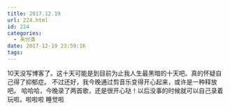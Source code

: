 ```yaml
---
title: 2017.12.19
url: 224.html
id: 224
categories:
  - 未分类
date: 2017-12-19 23:59:16
tags:
---
```


10天没写博客了。这十天可能是到目前为止我人生最黑暗的十天吧。真的怀疑自己得了抑郁症。 不过还好，我今晚通过剪音乐变得开心起来，或许是一种释放吧。 哈哈哈，今晚录了两首歌，还是很开心哒！以后没事的时候就可以自己录着玩啦。啦啦啦 睡觉啦